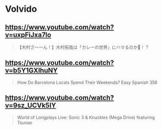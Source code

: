# Volvido

## https://www.youtube.com/watch?v=uxpFiJxa7lo

> 【木村さ〜〜ん！】木村拓哉は「カレーの世界」にハマるのか🍛！？

## https://www.youtube.com/watch?v=b5Y1GXIhuNY 

> How Do Barcelona Locals Spend Their Weekends? Easy Spanish 358 
 
## https://www.youtube.com/watch?v=9sz_UCVk5IY

>  World of Longplays Live: Sonic 3 & Knuckles (Mega Drive) featuring Tsunao 
